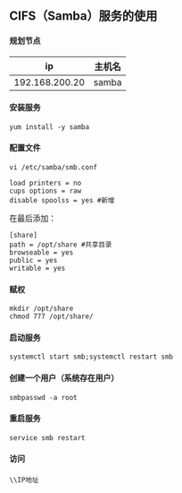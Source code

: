 ## CIFS（Samba）服务的使用

####  规划节点

| ip             | 主机名 |
| -------------- | ------ |
| 192.168.200.20 | samba  |

#### 安装服务

```
yum install -y samba
```

#### 配置文件

```
vi /etc/samba/smb.conf
```

```
load printers = no
cups options = raw
disable spoolss = yes #新增
```

在最后添加：

```
[share]
path = /opt/share #共享目录
browseable = yes
public = yes
writable = yes
```

#### 赋权

```
mkdir /opt/share
chmod 777 /opt/share/
```

#### 启动服务

```
systemctl start smb;systemctl restart smb
```

#### 创建一个用户（系统存在用户）

```
smbpasswd -a root
```

#### 重启服务

```
service smb restart
```

#### 访问

```
\\IP地址
```

